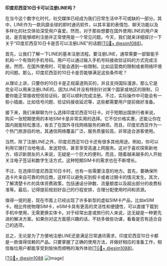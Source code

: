 **印度尼西亚10日卡可以注册LINE吗？**

在当今这个数字化时代，社交媒体已经成为我们日常生活中不可或缺的一部分。其中，LINE作为一款风靡全球的即时通讯软件，以其丰富的表情包、聊天功能以及多样化的社交体验深受用户喜爱。然而，对于那些想要在国外使用LINE的用户来说，是否能够顺利注册并正常使用是一个常见问题。今天，我们就来详细探讨一下关于“印度尼西亚10日卡是否可以注册LINE”的话题[[TG💪+ @esim1088](https://t.me/s/esim1088)]。

首先，让我们了解一下LINE的基本注册流程。要注册LINE，通常需要一部智能手机和一个有效的手机号码。用户可以通过输入手机号码接收验证码的方式完成注册。然而，在国外使用时，可能会遇到一些限制，比如运营商的限制或者网络环境的问题。那么，印度尼西亚的10日卡是否能够满足这些条件呢？

从理论上讲，只要你的10日卡是正规渠道购买的，并且支持国际漫游，那么它是完全可以用来注册LINE的。因为LINE并没有特别针对某个国家或地区的限制，只要你能正常接收短信验证码，就可以顺利完成注册。不过，实际操作中可能会有一些小插曲，比如信号问题、验证码接收延迟等，这些都需要用户提前做好准备。

接下来，我们来聊聊为什么选择印度尼西亚10日卡。对于短期出国旅行者来说，购买一张短期使用的本地SIM卡是非常实用的选择。它不仅价格实惠，还能让你在国内就能轻松激活，省去了在国外寻找网络服务的麻烦。而且，印度尼西亚作为一个热门旅游目的地，其通信网络覆盖广泛，服务质量较高，非常适合游客使用。

当然，除了注册LINE之外，印度尼西亚10日卡还有很多其他用途。例如，你可以利用它拨打当地电话、发送短信，甚至享受高速上网服务。这对于喜欢探索新地方、结识新朋友的人来说，无疑是一个巨大的便利。而且，随着越来越多的人开始关注电子签证和数字生活方式，这种短期SIM卡的需求也在不断增长。

不过，在选择印度尼西亚10日卡时，也有一些需要注意的地方。首先，要确保所选卡片来自可靠的供应商，这样可以避免买到假卡或者过期卡的情况发生。其次，了解清楚卡片的具体资费政策，包括通话分钟数、流量额度以及超出部分的收费标准等。最后，记得提前规划好自己的行程安排，合理分配使用时间和资源。

值得一提的是，现在市面上已经出现了许多新型的虚拟SIM卡产品，比如eSIM卡。相比传统物理SIM卡，eSIM卡具有更高的灵活性和便捷性，可以直接下载到手机中使用，无需更换实体卡。对于经常出差或旅行的人来说，这无疑是一种更先进的解决方案。如果你对这方面感兴趣的话，不妨多做些功课，看看是否有适合自己的选项。

总之，无论是为了方便地注册LINE还是满足日常通讯需求，印度尼西亚10日卡都是一款值得信赖的产品。只要掌握了正确的使用方法，并做好相应的准备工作，相信每位用户都能享受到愉快而顺畅的海外体验[[TG💪+ @esim1088](https://t.me/s/esim1088)]。

[[TG💪+ @esim1088](https://t.me/s/esim1088) ![Image](https://i.postimg.cc/4NQfJmqS/Snipaste-2025-05-13-00-14-12.png)]